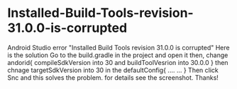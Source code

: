 # Installed-Build-Tools-revision-31.0.0-is-corrupted
Android Studio error "Installed Build Tools revision 31.0.0 is corrupted"
Here is the solution
Go to the build.gradle in the project and open it then, change 
andorid{
compileSdkVersion into 30 and 
buildToolVesrion into 30.0.0
}
then  
chnage targetSdkVersion into 30 in the 
defaultConfig{
....
...
}
Then click Snc and this solves the problem.
for details see the screenshot.
Thanks!

